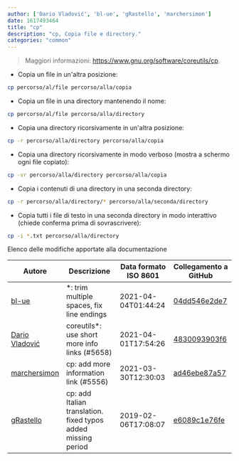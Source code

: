 ```yaml
---
author: ['Dario Vladović', 'bl-ue', 'gRastello', 'marchersimon']
date: 1617493464
title: "cp"
description: "cp, Copia file e directory."
categories: "common"
---
```

> Maggiori informazioni: <https://www.gnu.org/software/coreutils/cp>.

- Copia un file in un'altra posizione:

```bash
cp percorso/al/file percorso/alla/copia
```

- Copia un file in una directory mantenendo il nome:

```bash
cp percorso/al/file percorso/alla/directory
```

- Copia una directory ricorsivamente in un'altra posizione:

```bash
cp -r percorso/alla/directory percorso/alla/copia
```

- Copia una directory ricorsivamente in modo verboso (mostra a schermo ogni file copiato):

```bash
cp -vr percorso/alla/directory percorso/alla/copia
```

- Copia i contenuti di una directory in una seconda directory:

```bash
cp -r percorso/alla/directory/* percorso/alla/seconda/directory
```

- Copia tutti i file di testo in una seconda directory in modo interattivo (chiede conferma prima di sovrascrivere):

```bash
cp -i *.txt percorso/alla/directory
```
Elenco delle modifiche apportate alla documentazione


Autore | Descrizione | Data formato ISO 8601 | Collegamento a GitHub
------|-----|-----|-----
[bl-ue](mailto:54780737+bl-ue@users.noreply.github.com) | *: trim multiple spaces, fix line endings | 2021-04-04T01:44:24 | [04dd546e2de7](https://github.com/tldr-pages/tldr/commit/04dd546e2de7f59f40a867acca6f46b0dc8ea9b4)
[Dario Vladović](mailto:d.vladimyr@gmail.com) | coreutils*: use short more info links (#5658) | 2021-04-01T17:54:26 | [4830093903f6](https://github.com/tldr-pages/tldr/commit/4830093903f66ccf3ebbc2ecf477286e45edac59)
[marchersimon](mailto:50295997+marchersimon@users.noreply.github.com) | cp: add more information link (#5556) | 2021-03-30T12:30:03 | [ad46ebe87a57](https://github.com/tldr-pages/tldr/commit/ad46ebe87a578bcb5e61d26addcf1bdfe287d75f)
[gRastello](mailto:gabriele.rastello@edu.unito.it) | cp: add Italian translation. fixed typos added missing period | 2019-02-06T17:08:07 | [e6089c1e76fe](https://github.com/tldr-pages/tldr/commit/e6089c1e76fe3ee968f004b01943cd5fe202181f)

